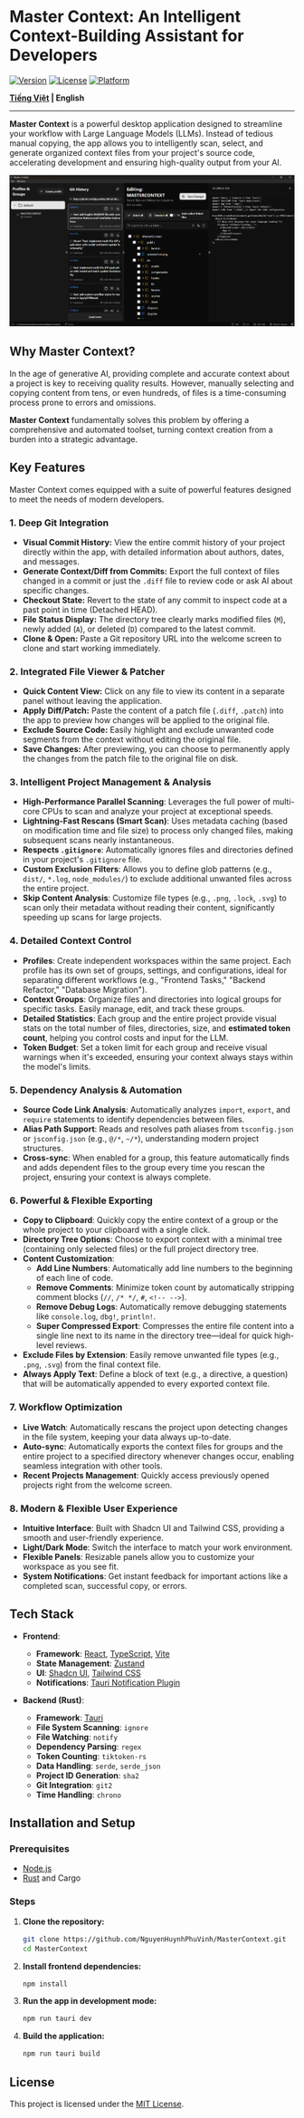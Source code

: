 # Master Context: An Intelligent Context-Building Assistant for Developers

[![Version](https://img.shields.io/badge/version-0.1.4-blue.svg)](package.json)
[![License](https://img.shields.io/badge/license-MIT-green.svg)](LICENSE)
[![Platform](https://img.shields.io/badge/platform-Windows%20%7C%20macOS%20%7C%20Linux-lightgrey.svg)](https://tauri.app)

**[Tiếng Việt](./README.md) | English**

---

**Master Context** is a powerful desktop application designed to streamline your workflow with Large Language Models (LLMs). Instead of tedious manual copying, the app allows you to intelligently scan, select, and generate organized context files from your project's source code, accelerating development and ensuring high-quality output from your AI.

![Master Context Interface](public/screenshot_en.png) <!-- This should be replaced with an actual screenshot of the application -->

## Why Master Context?

In the age of generative AI, providing complete and accurate context about a project is key to receiving quality results. However, manually selecting and copying content from tens, or even hundreds, of files is a time-consuming process prone to errors and omissions.

**Master Context** fundamentally solves this problem by offering a comprehensive and automated toolset, turning context creation from a burden into a strategic advantage.

## Key Features

Master Context comes equipped with a suite of powerful features designed to meet the needs of modern developers.

### 1. Deep Git Integration

- **Visual Commit History:** View the entire commit history of your project directly within the app, with detailed information about authors, dates, and messages.
- **Generate Context/Diff from Commits:** Export the full context of files changed in a commit or just the `.diff` file to review code or ask AI about specific changes.
- **Checkout State:** Revert to the state of any commit to inspect code at a past point in time (Detached HEAD).
- **File Status Display:** The directory tree clearly marks modified files (`M`), newly added (`A`), or deleted (`D`) compared to the latest commit.
- **Clone & Open:** Paste a Git repository URL into the welcome screen to clone and start working immediately.

### 2. Integrated File Viewer & Patcher

- **Quick Content View:** Click on any file to view its content in a separate panel without leaving the application.
- **Apply Diff/Patch:** Paste the content of a patch file (`.diff`, `.patch`) into the app to preview how changes will be applied to the original file.
- **Exclude Source Code:** Easily highlight and exclude unwanted code segments from the context without editing the original file.
- **Save Changes:** After previewing, you can choose to permanently apply the changes from the patch file to the original file on disk.

### 3. Intelligent Project Management & Analysis

- **High-Performance Parallel Scanning**: Leverages the full power of multi-core CPUs to scan and analyze your project at exceptional speeds.
- **Lightning-Fast Rescans (Smart Scan)**: Uses metadata caching (based on modification time and file size) to process only changed files, making subsequent scans nearly instantaneous.
- **Respects `.gitignore`**: Automatically ignores files and directories defined in your project's `.gitignore` file.
- **Custom Exclusion Filters**: Allows you to define glob patterns (e.g., `dist/`, `*.log`, `node_modules/`) to exclude additional unwanted files across the entire project.
- **Skip Content Analysis**: Customize file types (e.g., `.png`, `.lock`, `.svg`) to scan only their metadata without reading their content, significantly speeding up scans for large projects.

### 4. Detailed Context Control

- **Profiles**: Create independent workspaces within the same project. Each profile has its own set of groups, settings, and configurations, ideal for separating different workflows (e.g., "Frontend Tasks," "Backend Refactor," "Database Migration").
- **Context Groups**: Organize files and directories into logical groups for specific tasks. Easily manage, edit, and track these groups.
- **Detailed Statistics**: Each group and the entire project provide visual stats on the total number of files, directories, size, and **estimated token count**, helping you control costs and input for the LLM.
- **Token Budget**: Set a token limit for each group and receive visual warnings when it's exceeded, ensuring your context always stays within the model's limits.

### 5. Dependency Analysis & Automation

- **Source Code Link Analysis**: Automatically analyzes `import`, `export`, and `require` statements to identify dependencies between files.
- **Alias Path Support**: Reads and resolves path aliases from `tsconfig.json` or `jsconfig.json` (e.g., `@/*`, `~/*`), understanding modern project structures.
- **Cross-sync**: When enabled for a group, this feature automatically finds and adds dependent files to the group every time you rescan the project, ensuring your context is always complete.

### 6. Powerful & Flexible Exporting

- **Copy to Clipboard**: Quickly copy the entire context of a group or the whole project to your clipboard with a single click.
- **Directory Tree Options**: Choose to export context with a minimal tree (containing only selected files) or the full project directory tree.
- **Content Customization**:
  - **Add Line Numbers**: Automatically add line numbers to the beginning of each line of code.
  - **Remove Comments**: Minimize token count by automatically stripping comment blocks (`//`, `/* */`, `#`, `<!-- -->`).
  - **Remove Debug Logs**: Automatically remove debugging statements like `console.log`, `dbg!`, `println!`.
  - **Super Compressed Export**: Compresses the entire file content into a single line next to its name in the directory tree—ideal for quick high-level reviews.
- **Exclude Files by Extension**: Easily remove unwanted file types (e.g., `.png`, `.svg`) from the final context file.
- **Always Apply Text**: Define a block of text (e.g., a directive, a question) that will be automatically appended to every exported context file.

### 7. Workflow Optimization

- **Live Watch**: Automatically rescans the project upon detecting changes in the file system, keeping your data always up-to-date.
- **Auto-sync**: Automatically exports the context files for groups and the entire project to a specified directory whenever changes occur, enabling seamless integration with other tools.
- **Recent Projects Management**: Quickly access previously opened projects right from the welcome screen.

### 8. Modern & Flexible User Experience

- **Intuitive Interface**: Built with Shadcn UI and Tailwind CSS, providing a smooth and user-friendly experience.
- **Light/Dark Mode**: Switch the interface to match your work environment.
- **Flexible Panels**: Resizable panels allow you to customize your workspace as you see fit.
- **System Notifications**: Get instant feedback for important actions like a completed scan, successful copy, or errors.

## Tech Stack

- **Frontend**:

  - **Framework**: [React](https://reactjs.org/), [TypeScript](https://www.typescriptlang.org/), [Vite](https://vitejs.dev/)
  - **State Management**: [Zustand](https://github.com/pmndrs/zustand)
  - **UI**: [Shadcn UI](https://ui.shadcn.com/), [Tailwind CSS](https://tailwindcss.com/)
  - **Notifications**: [Tauri Notification Plugin](https://tauri.app/v1/api/js/plugins/notification/)

- **Backend (Rust)**:
  - **Framework**: [Tauri](https://tauri.app/)
  - **File System Scanning**: `ignore`
  - **File Watching**: `notify`
  - **Dependency Parsing**: `regex`
  - **Token Counting**: `tiktoken-rs`
  - **Data Handling**: `serde`, `serde_json`
  - **Project ID Generation**: `sha2`
  - **Git Integration**: `git2`
  - **Time Handling**: `chrono`

## Installation and Setup

### Prerequisites

- [Node.js](https://nodejs.org/)
- [Rust](https://www.rust-lang.org/tools/install) and Cargo

### Steps

1.  **Clone the repository:**

    ```bash
    git clone https://github.com/NguyenHuynhPhuVinh/MasterContext.git
    cd MasterContext
    ```

2.  **Install frontend dependencies:**

    ```bash
    npm install
    ```

3.  **Run the app in development mode:**

    ```bash
    npm run tauri dev
    ```

4.  **Build the application:**
    ```bash
    npm run tauri build
    ```

## License

This project is licensed under the [MIT License](LICENSE).
